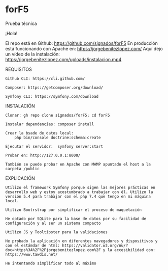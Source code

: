 # forF5
Prueba técnica

¡Hola!

El repo está en Github: https://github.com/signados/forF5
En producción está funcionando con Apache en: https://jorgebenitezlopez.com/
Aquí dejo un vídeo de la instalación: https://jorgebenitezlopez.com/uploads/instalacion.mp4


REQUISITOS

    Github CLI: https://cli.github.com/

    Composer: https://getcomposer.org/download/

    Symfony CLI: https://symfony.com/download

INSTALACIÓN

    Clonar: gh repo clone signados/forF5; cd forF5

    Instalar dependencias: composer install

    Crear la bsade de datos local:
        php bin/console doctrine:schema:create

    Ejecutar el servidor:  symfony server:start

    Probar en: http://127.0.0.1:8000/

    También se puede probar en Apache con MAMP apuntado el host a la carpeta /public

EXPLICACIÓN

    Utilizo el framework Symfony porque sigen las mejores prácticas en desarrollo web y estoy acostumbrado a trabajar con él. Utilizo la versión 5.4 para trabajar con el php 7.4 que tengo en mi máquina local.
    
    Utilizo Bootrstrap por simplificar el proceso de maquetación

    He optado por SQLite para la base de datos por su facilidad de configuración y al ser un sistema compacto

    Utilizo JS y Tooltipster para la validaciones

    He probado la aplicación en diferentes navegadores y dispositivos y con el estámdar de html: https://validator.w3.org/nu/?doc=https%3A%2F%2Fjorgebenitezlopez.com%2F y la accesibilidad con: https://www.tawdis.net/

    He intentando simplificar todo al máximo



